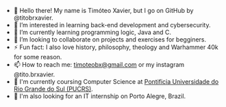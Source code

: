 - 👋 Hello there! My name is Timóteo Xavier, but I go on GitHub by @titobrxavier.
- 👀 I’m interested in learning back-end development and cybersecurity.
- 🌱 I’m currently learning programming logic, Java and C.
- 💞️ I’m looking to collaborate on projects and exercises for begginers.
- ⚡ Fun fact: I also love history, philosophy, theology and Warhammer 40k for some reason. 
- 📫 How to reach me: timoteobx@gmail.com or my instagram @tito.brxavier.
- 🔭 I'm currently coursing Computer Science at [Pontificia Universidade do Rio Grande do Sul (PUCRS)](https://portal.pucrs.br/).
- 🤔 I'm also looking for an IT internship on Porto Alegre, Brazil. 
<!---
titobrxavier/titobrxavier is a ✨ special ✨ repository because its `README.md` (this file) appears on your GitHub profile.
You can click the Preview link to take a look at your changes.
--->
